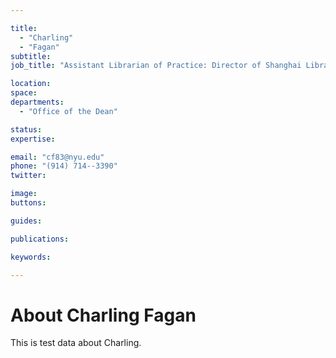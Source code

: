 ```yaml
---

title:
  - "Charling"
  - "Fagan"
subtitle: 
job_title: "Assistant Librarian of Practice: Director of Shanghai Library"

location: 
space: 
departments:
  - "Office of the Dean"

status: 
expertise:

email: "cf83@nyu.edu"
phone: "(914) 714--3390"
twitter: 

image: 
buttons:

guides:

publications:

keywords:

---
```


# About Charling Fagan

This is test data about Charling.
